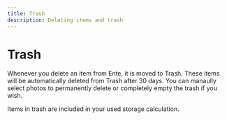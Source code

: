 ```yaml
---
title: Trash
description: Deleting items and trash
---
```


# Trash

Whenever you delete an item from Ente, it is moved to Trash. These items will be
automatically deleted from Trash after 30 days. You can manaully select photos
to permanently delete or completely empty the trash if you wish.

Items in trash are included in your used storage calculation.
